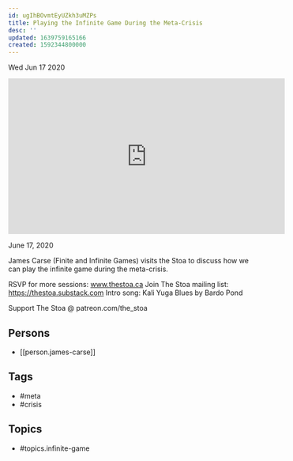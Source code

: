 ```yaml
---
id: ugIhBOvmtEyUZkh3uMZPs
title: Playing the Infinite Game During the Meta-Crisis
desc: ''
updated: 1639759165166
created: 1592344800000
---
```





Wed Jun 17 2020

<iframe width="560" height="315" src="https://www.youtube.com/embed/EFKa3zRFo7o" title="Playing the Infinite Game During the Meta-Crisis w/ James Carse" frameborder="0" allow="accelerometer; autoplay; clipboard-write; encrypted-media; gyroscope; picture-in-picture" allowfullscreen ></iframe>

June 17, 2020

James Carse (Finite and Infinite Games) visits the Stoa to discuss how we can play the infinite game during the meta-crisis.

RSVP for more sessions: www.thestoa.ca
Join The Stoa mailing list: https://thestoa.substack.com
Intro song: Kali Yuga Blues by Bardo Pond

Support The Stoa @ patreon.com/the_stoa

## Persons

- [[person.james-carse]]

## Tags

- #meta
- #crisis

## Topics

- #topics.infinite-game

